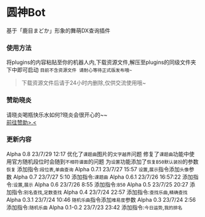 # 圆神Bot
基于「鹿目まどか」形象的舞萌DX查询插件
### 使用方法
将plugins的内容粘贴至你的机器人内,下载资源文件,解压至plugins的同级文件夹下中即可启动
`目前不含资源文件 请耐心等待正式版发布哦~`  
>下载资源文件后请于24小时内删除,仅供交流使用哦~
### 赞助晓炎
请晓炎喝瓶快乐水如何?晓炎会很开心的~~  
[前往赞助>.<](https://afdian.net/a/madoka-Bot)
### 更新内容
Alpha 0.8 23/7/29 12:17
优化了`课题曲`图片的`文字越界`问题
修复了`课题曲`功能中使用官方随机段位时会随到`不相符谱面`的问题
为`设置`功能添加了`恢复B50默认装扮`的参数`恢复`
添加指令:`段位表`,`单曲查询`
Alpha 0.7.1 23/7/27 15:57
`设置`,`展示`指令添加`头像`参数
Alpha 0.7 23/7/27 5:10
添加指令:`课题曲`
Alpha 0.6.1 23/7/26 16:57:22
添加指令:`设置`,`展示`
Alpha 0.6 23/7/26 8:55
添加指令:`B50`
Alpha 0.5 23/7/25 20:27
添加指令:`别名查找`,`定数查找`
Alpha 0.4 23/7/24 22:57
添加指令:`查找乐曲`,`精确查找`
Alpha 0.3.1 23/7/24 10:46
`随机乐曲`指令添加`难易度`参数
Alpha 0.3 23/7/24 2:56
添加指令:`随机乐曲`
Alpha 0.1-0.2 23/7/23 23:42
添加指令:`今日运势`,`我的排名`